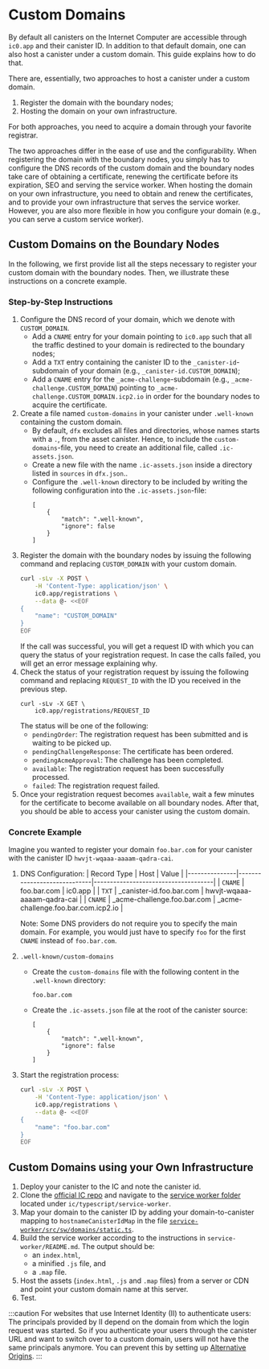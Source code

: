 # Custom Domains

By default all canisters on the Internet Computer are accessible through `ic0.app`
and their canister ID. In addition to that default domain, one can also host a
canister under a custom domain. This guide explains how to do that.

There are, essentially, two approaches to host a canister under a custom domain.

1. Register the domain with the boundary nodes;
1. Hosting the domain on your own infrastructure.

For both approaches, you need to acquire a domain through your favorite registrar.

The two approaches differ in the ease of use and the configurability. When registering
the domain with the boundary nodes, you simply has to configure the DNS records of
the custom domain and the boundary nodes take care of obtaining a certificate,
renewing the certificate before its expiration, SEO and serving the service worker.
When hosting the domain on your own infrastructure, you need to obtain and renew
the certificates, and to provide your own infrastructure that serves the service worker.
However, you are also more flexible in how you configure your domain (e.g., you
can serve a custom service worker).

## Custom Domains on the Boundary Nodes

In the following, we first provide list all the steps necessary to register your
custom domain with the boundary nodes. Then, we illustrate these instructions on
a concrete example.

### Step-by-Step Instructions

1. Configure the DNS record of your domain, which we denote with `CUSTOM_DOMAIN`.
    * Add a `CNAME` entry for your domain pointing to `ic0.app` such that all the traffic destined to your domain is redirected to the boundary nodes;
    * Add a `TXT` entry containing the canister ID to the `_canister-id`-subdomain of your domain (e.g., `_canister-id.CUSTOM_DOMAIN`);
    * Add a `CNAME` entry for the `_acme-challenge`-subdomain (e.g., `_acme-challenge.CUSTOM_DOMAIN`) pointing to `_acme-challenge.CUSTOM_DOMAIN.icp2.io` in order for the boundary nodes to acquire the certificate.
1. Create a file named `custom-domains` in your canister under `.well-known` containing the custom domain.
    * By default, `dfx` excludes all files and directories, whose names starts with a `.`, from the asset canister. Hence, to include the `custom-domains`-file, you need to create an additional file, called `.ic-assets.json`.
    * Create a new file with the name `.ic-assets.json` inside a directory listed in `sources` in `dfx.json`..
    * Configure the `.well-known` directory to be included by writing the following configuration into the `.ic-assets.json`-file:
        ```
        [
            {
                "match": ".well-known",
                "ignore": false
            }
        ]
        ```
1. Register the domain with the boundary nodes by issuing the following command and replacing `CUSTOM_DOMAIN` with your custom domain.
    ```sh
    curl -sLv -X POST \
        -H 'Content-Type: application/json' \
        ic0.app/registrations \
        --data @- <<EOF
    {
        "name": "CUSTOM_DOMAIN"
    }
    EOF
    ```
    If the call was successful, you will get a request ID with which you can query the status of your registration request.
    In case the calls failed, you will get an error message explaining why.
1. Check the status of your registration request by issuing the following command and replacing `REQUEST_ID` with the ID you received in the previous step.
    ```
    curl -sLv -X GET \
        ic0.app/registrations/REQUEST_ID
    ```
    The status will be one of the following:
    * `pendingOrder`: The registration request has been submitted and is waiting to be picked up.
    * `pendingChallengeResponse`: The certificate has been ordered.
    * `pendingAcmeApproval`: The challenge has been completed.
    * `available`: The registration request has been successfully processed.
    * `failed`: The registration request failed.
1. Once your registration request becomes `available`, wait a few minutes for the certificate to become available on all boundary nodes. After that, you should be able to access your canister using the custom domain.

### Concrete Example

Imagine you wanted to register your domain `foo.bar.com` for your canister with the canister ID `hwvjt-wqaaa-aaaam-qadra-cai`.

1. DNS Configuration:
    | Record Type   | Host                        | Value                               |
    |---------------|-----------------------------|-------------------------------------|
    | `CNAME`       | foo.bar.com                 | ic0.app                             |
    | `TXT`         | _canister-id.foo.bar.com    | hwvjt-wqaaa-aaaam-qadra-cai         |
    | `CNAME`       | _acme-challenge.foo.bar.com | _acme-challenge.foo.bar.com.icp2.io |

    Note: Some DNS providers do not require you to specify the main domain. For example, you would just have to specify `foo` for the first `CNAME` instead of `foo.bar.com`.
2. `.well-known/custom-domains`
    * Create the `custom-domains` file with the following content in the `.well-known` directory:
        ```
        foo.bar.com
        ```
    * Create the `.ic-assets.json` file at the root of the canister source:
        ```
        [
            {
                "match": ".well-known",
                "ignore": false
            }
        ]
        ```
3. Start the registration process:
    ```sh
    curl -sLv -X POST \
        -H 'Content-Type: application/json' \
        ic0.app/registrations \
        --data @- <<EOF
    {
        "name": "foo.bar.com"
    }
    EOF
    ```

## Custom Domains using your Own Infrastructure

1. Deploy your canister to the IC and note the canister id.
1. Clone the [official IC repo](https://github.com/dfinity/ic) and navigate to the [service worker folder](https://github.com/dfinity/ic/tree/master/typescript/service-worker) located under `ic/typescript/service-worker`.
1. Map your domain to the canister ID by adding your domain-to-canister mapping to `hostnameCanisterIdMap` in the file [`service-worker/src/sw/domains/static.ts`](https://github.com/dfinity/ic/blob/master/typescript/service-worker/src/sw/domains/static.ts).
1. Build the service worker according to the instructions in `service-worker/README.md`. The output should be:
    - an `index.html`,
    - a minified `.js` file, and
    - a `.map` file.
1. Host the assets (`index.html`, `.js` and `.map` files) from a server or CDN and point your custom domain name at this server.
1. Test.

:::caution
For websites that use Internet Identity (II) to authenticate users: The principals provided by II depend on the domain from which the login request was started. So if you authenticate your users through the canister URL and want to switch over to a custom domain, users will not have the same principals anymore. You can prevent this by setting up [Alternative Origins](../../references/ii-spec.md#alternative-frontend-origins).
:::

